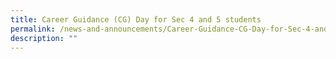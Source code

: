```yaml
---
title: Career Guidance (CG) Day for Sec 4 and 5 students
permalink: /news-and-announcements/Career-Guidance-CG-Day-for-Sec-4-and-5-students/
description: ""
---
```

